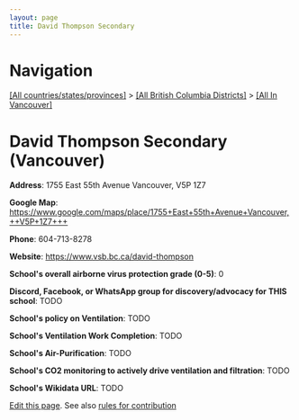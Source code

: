 ```yaml
---
layout: page
title: David Thompson Secondary
---
```

# Navigation

[[All countries/states/provinces]](../../..) > [[All British Columbia Districts]](../..) > [[All In Vancouver]](..)

# David Thompson Secondary (Vancouver)

**Address**: 1755 East 55th Avenue Vancouver,  V5P 1Z7

**Google Map**: <https://www.google.com/maps/place/1755+East+55th+Avenue+Vancouver,++V5P+1Z7+++>

**Phone**: 604-713-8278

**Website**: <https://www.vsb.bc.ca/david-thompson>

**School's overall airborne virus protection grade (0-5)**: 0

**Discord, Facebook, or WhatsApp group for discovery/advocacy for THIS school**: TODO

**School's policy on Ventilation**: TODO

**School's Ventilation Work Completion**: TODO

**School's Air-Purification**: TODO

**School's CO2 monitoring to actively drive ventilation and filtration**: TODO

**School's Wikidata URL**: TODO


[Edit this page](https://github.com/ventilate-schools/BC/edit/main/./Vancouver/David_Thompson_Secondary.md). See also [rules for contribution](../../../contribution-rules/)